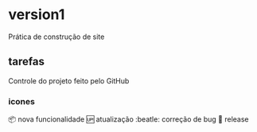 # version1
Prática de construção de site

## tarefas
Controle do projeto feito pelo GitHub 

### icones

:package: nova funcionalidade 
:up: atualização
:beatle: correção de bug
:checkered_flag: release